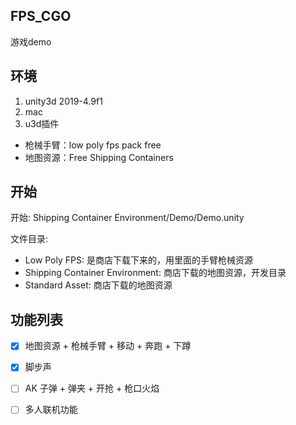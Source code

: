 ## FPS_CGO
游戏demo
## 环境
1. unity3d 2019-4.9f1
2. mac
3. u3d插件 

* 枪械手臂：low poly fps pack free
* 地图资源：Free Shipping Containers

## 开始
开始: Shipping Container Environment/Demo/Demo.unity

文件目录:
* Low Poly FPS: 是商店下载下来的，用里面的手臂枪械资源
* Shipping Container Environment: 商店下载的地图资源，开发目录
* Standard Asset: 商店下载的地图资源


## 功能列表
- [x] 地图资源 + 枪械手臂 + 移动 + 奔跑 + 下蹲

- [x] 脚步声

- [ ] AK 子弹 + 弹夹 + 开抢 + 枪口火焰 

- [ ] 多人联机功能
